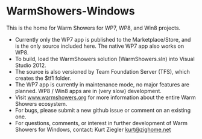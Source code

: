 WarmShowers-Windows
===================

This is the home for Warm Showers for WP7, WP8, and Win8 projects.
* Currently only the WP7 app is published to the Marketplace/Store, and is the only source included here.  The native WP7 app also works on WP8.
* To build, load the WarmShowers solution (WarmShowers.sln) into Visual Studio 2012.
* The source is also versioned by Team Foundation Server (TFS), which creates the $tf1 folder.
* The WP7 app is currently in maintenance mode, no major features are planned.  WP8 / Win8 apps are in (very slow) development.
* Visit www.warmshowers.org for more information about the entire Warm Showers ecosystem.
* For bugs, please submit a new github issue or comment on an existing one.
* For questions, comments, or interest in further development of Warm Showers for Windows, contact:
Kurt Ziegler
kurt@zighome.net


